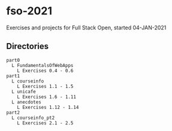 # fso-2021
Exercises and projects for Full Stack Open, started 04-JAN-2021

## Directories

```
part0
  L FundamentalsOfWebApps
    L Exercises 0.4 - 0.6
part1
  L courseinfo
    L Exercises 1.1 - 1.5
  L unicafe
    L Exercises 1.6 - 1.11
  L anecdotes
    L Exercises 1.12 - 1.14
part2
  L courseinfo_pt2
    L Exercises 2.1 - 2.5
```
